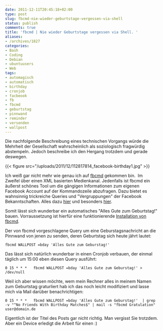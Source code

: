 ```yaml
---
date: 2011-12-11T20:45:18+02:00
type: post
slug: fbcmd-nie-wieder-geburtstage-vergessen-via-shell
status: publish
comments: true
title: 'fbcmd | Nie wieder Geburtstage vergessen via Shell. '
aliases:
- /archives/1827
categories:
- Bash
- Coding
- Debian
- ubuntuusers
- Web
tags:
- automagisch
- automatisch
- birthday
- cronjob
- facbeook
- fb
- fbcmd
- geburtstag
- pinnwand
- reminder
- versenden
- wallpost
---
```


Die nachfolgende Beschreibung eines technischen Vorgangs würde die Mehrheit der Gesellschaft wahrscheinlich als soziologisch fragwürdig abstempeln. Jedoch beschreibe ich den Hergang trotzdem und gerade deswegen.

{{< figure src="/uploads/2011/12/112817814_facebook-birthday1.jpg" >}}

Ich weiß gar nicht mehr wie genau ich auf [fbcmd](http://fbcmd.dtompkins.com/) gekommen bin.  Im Zweifel über einen XML basierten Medienkanal. Jedenfalls ist fbcmd ein äußerst schönes Tool um die gängigen Informationen zum eigenen Facebook Account auf der Kommandozeile abzufragen. Dazu bietet es wahnsinnig trickreiche Queries und "Vergruppungen" der Facebook Bekanntschaften. Alles dazu [hier](http://fbcmd.dtompkins.com/syntax) und besonders [hier](http://fbcmd.dtompkins.com/parameters/flist).

Somit lässt sich wunderbar ein automatisches "Alles Gute zum Geburtstag!" bauen. Vorraussetzung ist hierfür eine funktionierende [Installation von fbcmd](http://fbcmd.dtompkins.com/installation).

Der von fbcmd vorgeschlagene Query um eine Geburstagsnachricht an die Pinnwand von jenen zu senden, deren Geburtstag sich heute jährt lautet:

```
fbcmd WALLPOST =bday 'Alles Gute zum Geburstag!'
```


Das lässt sich natürlich wunderbar in einen Cronjob verbauen, der einmal täglich um 15:00 eben diesen Query ausführt:

```
0 15 * * *   fbcmd WALLPOST =bday 'Alles Gute zum Geburstag!' > /dev/null
```


Weil ich aber wissen möchte, wem mein Rechner alles in meinem Namen zum Geburtstag graturliert hab ich das noch leicht modifiziert und lasse mich via Mail darüber benachrichtigen:

```
0 15 * * *   fbcmd WALLPOST =bday 'Alles Gute zum Geburstag!'  | grep -v "^No Friends With Birthday Matches$" | mail -s "fbcmd Gratulation" user@domain.de
```


Eigentlich ist der Titel des Posts gar nicht richtig. Man vergisst Sie trotzdem. Aber ein Device erledigt die Arbeit für einen :)
